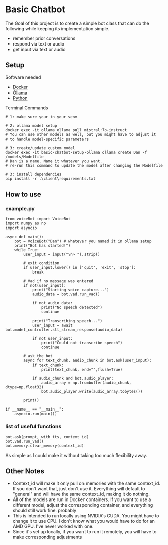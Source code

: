 # Basic Chatbot
The Goal of this project is to create a simple bot class that can do the following while keeping its implementation simple. 
 - remember prior conversations
 - respond via text or audio
 - get input via text or audio

## Setup
Software needed
 - [Docker](https://www.docker.com/)
 - [Ollama](https://ollama.com/)
 - [Python](https://www.python.org/)

Terminal Commands
```
# 1: make sure your in your venv

# 2: ollama model setup
docker exec -it ollama ollama pull mistral:7b-instruct 
# You can use other models as well, but you might have to adjust it
# to handle model-specific parameters

# 3: create/update custom model
docker exec -it basic-chatbot-setup-ollama ollama create Dan -f /models/Modelfile
# Dan is a name. Name it whatever you want. 
# re-run this command to update the model after changing the Modelfile

# 3: install dependencies
pip install -r .\client\requirements.txt

```

## How to use
### example.py
```
from voiceBot import VoiceBot
import numpy as np
import asyncio

async def main():
    bot = VoiceBot("Dan") # whatever you named it in ollama setup
    print("Bot has started!")
    while True:
        user_input = input("\n> ").strip()
        
        # exit condition
        if user_input.lower() in ['quit', 'exit', 'stop']:
            break
        
        # Vad if no message was entered
        if not(user_input):
            print("Starting voice capture...")
            audio_data = bot.vad.run_vad()
                
            if not audio_data:
                print("No speech detected")
                continue
        
            print("Transcribing speech...")
            user_input = await bot.model_controller.stt_stream_response(audio_data)
            
            if not user_input:
                print("Could not transcribe speech")
                continue
        
        # ask the bot
        async for text_chunk, audio_chunk in bot.ask(user_input):
            if text_chunk:
                print(text_chunk, end="",flush=True)
            
            if audio_chunk and bot.audio_player:
                audio_array = np.frombuffer(audio_chunk, dtype=np.float32)
                bot.audio_player.write(audio_array.tobytes())

        print()
            
if __name__ == "__main__":
    asyncio.run(main())
```
### list of useful functions
```
bot.ask(prompt, with_tts, context_id) 
bot.vad.run_vad() 
bot.memory.clear_memory(context_id)
```
As simple as I could make it without taking too much flexibility away.


## Other Notes

 - Context_id will make it only pull on memories with the same context_id. If you don't want that, just don't use it. Everything will default to "general" and will have the same context_id, making it do nothing.
 - All of the models are run in Docker containers. If you want to use a different model, adjust the corresponding container, and everything should still work fine. probably
 - This is intended to run locally using NVIDIA's CUDA. You might have to change it to use CPU. I don't know what you would have to do for an AMD GPU. I've never worked with one.
 - Since it's set up locally, if you want to run it remotely, you will have to make corresponding adjustments
